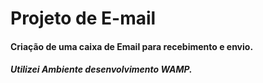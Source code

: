 # Projeto de E-mail

#### Criação de uma caixa de Email para recebimento e envio.


##### Utilizei Ambiente desenvolvimento WAMP.